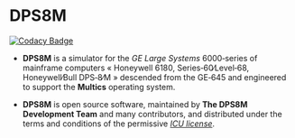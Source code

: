 # DPS8M

[![Codacy Badge](https://api.codacy.com/project/badge/Grade/fe78025cb2a34b0b8c2da478c5307077)](https://app.codacy.com/gh/johnsonjh/dps8m?utm_source=github.com&utm_medium=referral&utm_content=johnsonjh/dps8m&utm_campaign=Badge_Grade_Settings)

- **DPS8M** is a simulator for the _GE Large Systems_ 6000‑series of mainframe
  computers « Honeywell 6180, Series‑60∕Level‑68, Honeywell∕Bull DPS‑8∕M »
  descended from the GE‑645 and engineered to support the **Multics** operating
  system.

- **DPS8M** is open source software, maintained by **The DPS8M Development
  Team** and many contributors, and distributed under the terms and conditions
  of the permissive [_ICU license_](LICENSE.md).
